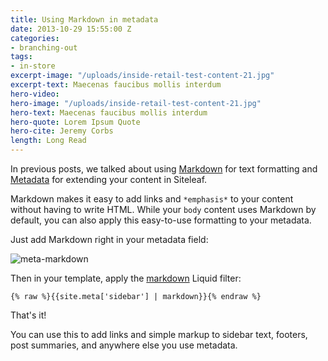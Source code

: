 ```yaml
---
title: Using Markdown in metadata
date: 2013-10-29 15:55:00 Z
categories:
- branching-out
tags:
- in-store
excerpt-image: "/uploads/inside-retail-test-content-21.jpg"
excerpt-text: Maecenas faucibus mollis interdum
hero-video: 
hero-image: "/uploads/inside-retail-test-content-21.jpg"
hero-text: Maecenas faucibus mollis interdum
hero-quote: Lorem Ipsum Quote
hero-cite: Jeremy Corbs
length: Long Read
---
```


In previous posts, we talked about using [Markdown](http://www.siteleaf.com/blog/markdown-in-siteleaf/) for text formatting and [Metadata](http://www.siteleaf.com/blog/metadata-in-siteleaf/) for extending your content in Siteleaf.

Markdown makes it easy to add links and `*emphasis*` to your content without having to write HTML. While your `body` content uses Markdown by default, you can also apply this easy-to-use formatting to your metadata.




Just add Markdown right in your metadata field:

![meta-markdown](/uploads/meta-markdown.png) 

Then in your template, apply the [markdown](https://github.com/siteleaf/siteleaf-themes#filters-and-tags) Liquid filter:

```liquid
{% raw %}{{site.meta['sidebar'] | markdown}}{% endraw %}
```

That's it!

You can use this to add links and simple markup to sidebar text, footers, post summaries, and anywhere else you use metadata.
